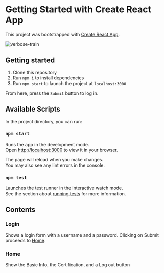 # Getting Started with Create React App

This project was bootstrapped with [Create React App](https://github.com/facebook/create-react-app).

![verbose-train](https://user-images.githubusercontent.com/7390894/220397786-af345d4b-4803-45c8-8c7c-ded4daad0040.png)


## Getting started
1. Clone this repository
2. Run `npm i` to install dependencies
3. Run `npm start` to launch the project at `localhost:3000`

From here, press the `Submit` button to log in.

## Available Scripts

In the project directory, you can run:

### `npm start`

Runs the app in the development mode.\
Open [http://localhost:3000](http://localhost:3000) to view it in your browser.

The page will reload when you make changes.\
You may also see any lint errors in the console.

### `npm test`

Launches the test runner in the interactive watch mode.\
See the section about [running tests](https://facebook.github.io/create-react-app/docs/running-tests) for more information.

## Contents

### Login
Shows a login form with a username and a password. Clicking on Submit proceeds to [Home](#home).

### Home
Show the Basic Info, the Certification, and a Log out button

